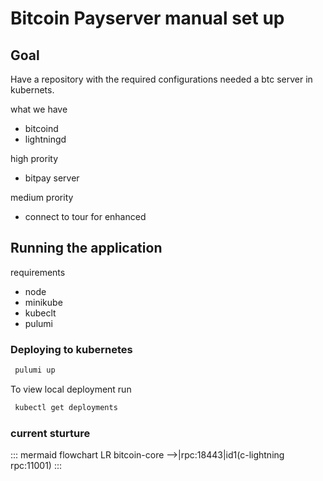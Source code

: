 # Bitcoin Payserver manual set up

## Goal

 Have a repository with the required configurations needed a btc server in kubernets.

 what we have

- bitcoind
- lightningd

 high prority

- bitpay server

 medium prority

- connect to tour for enhanced

## Running the application

 requirements

- node
- minikube
- kubeclt
- pulumi

### Deploying to kubernetes

```bash
 pulumi up
```

To view local deployment run

```bash
 kubectl get deployments
```

### current sturture

::: mermaid
flowchart LR
    bitcoin-core -->|rpc:18443|id1(c-lightning rpc:11001)
:::
